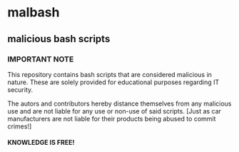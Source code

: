 # malbash

##  malicious bash scripts

### IMPORTANT NOTE
This repository contains bash scripts that are considered malicious in nature.
These are solely provided for educational purposes regarding IT security.

The autors and contributors hereby distance themselves from any malicious use and are not liable for any use or non-use of said scripts.
[Just as car manufacturers are not liable for their products being abused to commit crimes!]

####  KNOWLEDGE IS FREE!
